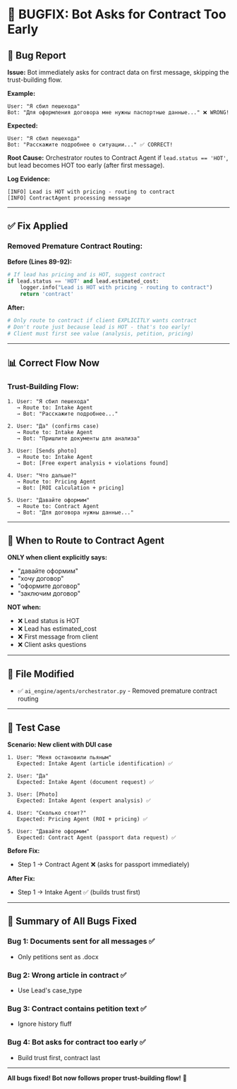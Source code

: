 # 🐛 BUGFIX: Bot Asks for Contract Too Early

## 🔴 Bug Report

**Issue:** Bot immediately asks for contract data on first message, skipping the trust-building flow.

**Example:**
```
User: "Я сбил пешехода"
Bot: "Для оформления договора мне нужны паспортные данные..." ❌ WRONG!
```

**Expected:**
```
User: "Я сбил пешехода"
Bot: "Расскажите подробнее о ситуации..." ✅ CORRECT!
```

**Root Cause:** Orchestrator routes to Contract Agent if `lead.status == 'HOT'`, but lead becomes HOT too early (after first message).

**Log Evidence:**
```
[INFO] Lead is HOT with pricing - routing to contract
[INFO] ContractAgent processing message
```

---

## ✅ Fix Applied

### **Removed Premature Contract Routing:**

**Before (Lines 89-92):**
```python
# If lead has pricing and is HOT, suggest contract
if lead.status == 'HOT' and lead.estimated_cost:
    logger.info("Lead is HOT with pricing - routing to contract")
    return 'contract'
```

**After:**
```python
# Only route to contract if client EXPLICITLY wants contract
# Don't route just because lead is HOT - that's too early!
# Client must first see value (analysis, petition, pricing)
```

---

## 📊 Correct Flow Now

### **Trust-Building Flow:**

```
1. User: "Я сбил пешехода"
   → Route to: Intake Agent
   → Bot: "Расскажите подробнее..."

2. User: "Да" (confirms case)
   → Route to: Intake Agent
   → Bot: "Пришлите документы для анализа"

3. User: [Sends photo]
   → Route to: Intake Agent
   → Bot: [Free expert analysis + violations found]

4. User: "Что дальше?"
   → Route to: Pricing Agent
   → Bot: [ROI calculation + pricing]

5. User: "Давайте оформим"
   → Route to: Contract Agent
   → Bot: "Для договора нужны данные..."
```

---

## 🎯 When to Route to Contract Agent

**ONLY when client explicitly says:**
- "давайте оформим"
- "хочу договор"
- "оформите договор"
- "заключим договор"

**NOT when:**
- ❌ Lead status is HOT
- ❌ Lead has estimated_cost
- ❌ First message from client
- ❌ Client asks questions

---

## 📁 File Modified

- ✅ `ai_engine/agents/orchestrator.py` - Removed premature contract routing

---

## 🧪 Test Case

**Scenario: New client with DUI case**

```
1. User: "Меня остановили пьяным"
   Expected: Intake Agent (article identification) ✅
   
2. User: "Да"
   Expected: Intake Agent (document request) ✅
   
3. User: [Photo]
   Expected: Intake Agent (expert analysis) ✅
   
4. User: "Сколько стоит?"
   Expected: Pricing Agent (ROI + pricing) ✅
   
5. User: "Давайте оформим"
   Expected: Contract Agent (passport data request) ✅
```

**Before Fix:**
- Step 1 → Contract Agent ❌ (asks for passport immediately)

**After Fix:**
- Step 1 → Intake Agent ✅ (builds trust first)

---

## 🎯 Summary of All Bugs Fixed

### **Bug 1: Documents sent for all messages** ✅
- Only petitions sent as .docx

### **Bug 2: Wrong article in contract** ✅
- Use Lead's case_type

### **Bug 3: Contract contains petition text** ✅
- Ignore history fluff

### **Bug 4: Bot asks for contract too early** ✅
- Build trust first, contract last

---

**All bugs fixed! Bot now follows proper trust-building flow!** 🎉
